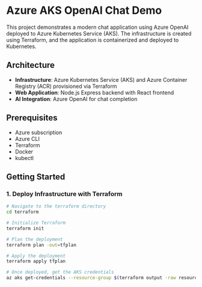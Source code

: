# Azure AKS OpenAI Chat Demo

This project demonstrates a modern chat application using Azure OpenAI deployed to Azure Kubernetes Service (AKS). The infrastructure is created using Terraform, and the application is containerized and deployed to Kubernetes.

## Architecture

- **Infrastructure**: Azure Kubernetes Service (AKS) and Azure Container Registry (ACR) provisioned via Terraform
- **Web Application**: Node.js Express backend with React frontend
- **AI Integration**: Azure OpenAI for chat completion

## Prerequisites

- Azure subscription
- Azure CLI
- Terraform
- Docker
- kubectl

## Getting Started

### 1. Deploy Infrastructure with Terraform

```bash
# Navigate to the terraform directory
cd terraform

# Initialize Terraform
terraform init

# Plan the deployment
terraform plan -out=tfplan

# Apply the deployment
terraform apply tfplan

# Once deployed, get the AKS credentials
az aks get-credentials --resource-group $(terraform output -raw resource_group_name) --name $(terraform output -raw cluster_name)
```
